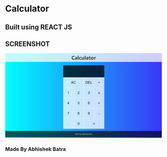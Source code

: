 # Calculator
## Built using REACT JS

## SCREENSHOT
![screenshot](./src/images/ss.jpg)

### Made By Abhishek Batra

